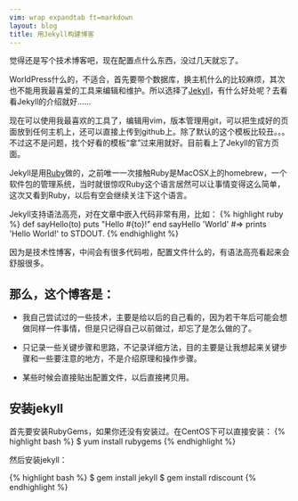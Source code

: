 ```yaml
---
vim: wrap expandtab ft=markdown
layout: blog
title: 用Jekyll构建博客
---
```


觉得还是写个技术博客吧，现在配置点什么东西，没过几天就忘了。

WorldPress什么的，不适合，首先要带个数据库，换主机什么的比较麻烦，其次也不能用我最喜爱的工具来编辑和维护。所以选择了[Jekyll]，有什么好处呢？去看看Jekyll的介绍就好……

现在可以使用我最喜欢的工具了，编辑用vim，版本管理用git，可以把生成好的页面放到任何主机上，还可以直接上传到github上。除了默认的这个模板比较丑。。。不过这不是问题，找个好看的模板“拿”过来用就好。目前看上了Jekyll的官方页面。

Jekyll是用[Ruby]做的，之前唯一一次接触Ruby是MacOSX上的homebrew，一个软件包的管理系统，当时就很惊叹Ruby这个语言居然可以让事情变得这么简单，这次又看到Ruby，以后有空会继续关注下这个语言。

[Jekyll]: http://jekyllrb.com
[Ruby]:   http://ruby-lang.org

Jekyll支持语法高亮，对在文章中嵌入代码非常有用，比如：
{% highlight ruby %}
def sayHello(to)
  puts "Hello #{to}!"
end
sayHello 'World'
#=> prints 'Hello World!' to STDOUT.
{% endhighlight %}

因为是技术性博客，中间会有很多代码啦，配置文件什么的，有语法高亮看起来会舒服很多。

## 那么，这个博客是：

* 我自己尝试过的一些技术，主要是给以后的自己看的，因为若干年后可能会想做同样一件事情，但是只记得自己以前做过，却忘了是怎么做的了。

* 只记录一些关键步骤和思路，不记录详细方法，目的主要是让我想起来关键步骤和一些要注意的地方，不是介绍原理和操作步骤。

* 某些时候会直接贴出配置文件，以后直接拷贝用。

## 安装jekyll

首先要安装RubyGems，如果你还没有安装过。在CentOS下可以直接安装：
{% highlight bash %}
$ yum install rubygems
{% endhighlight %}

然后安装jekyll：

{% highlight bash %}
$ gem install jekyll
$ gem install rdiscount
{% endhighlight %}


